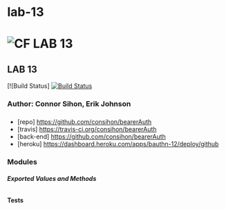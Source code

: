 # lab-13
![CF](http://i.imgur.com/7v5ASc8.png) LAB 13
==============================================

## LAB 13
[![Build Status] [![Build Status](https://travis-ci.org/consihon/bearerAuth.svg?branch=master)](https://travis-ci.org/consihon/bearerAuth)

### Author: Connor Sihon, Erik Johnson
##### 
### 
* [repo] https://github.com/consihon/bearerAuth
* [travis] https://travis-ci.org/consihon/bearerAuth
* [back-end] https://github.com/consihon/bearerAuth
* [heroku] https://dashboard.heroku.com/apps/bauthn-12/deploy/github

### Modules
##### Exported Values and Methods

###### 

#### Tests
